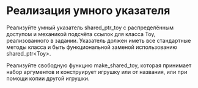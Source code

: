 <h1>Реализация умного указателя</h1>
<p>Реализуйте умный указатель shared_ptr_toy с распределённым доступом и механикой подсчёта ссылок для класса Toy, реализованного в задании. Указатель должен иметь все стандартные методы класса и быть функциональной заменой использованию shared_ptr&ltToy&gt.</p>
<p>Реализуйте свободную функцию make_shared_toy, которая принимает набор аргументов и конструирует игрушку или от названия, или при помощи копии другой игрушки.</p>
